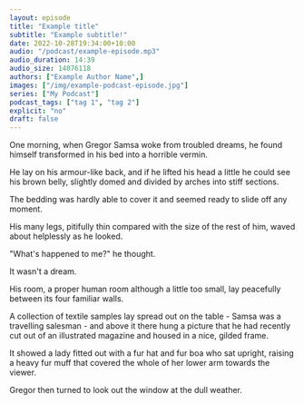 ```yaml
---
layout: episode
title: "Example title"
subtitle: "Example subtitle!"
date: 2022-10-28T19:34:00+10:00
audio: "/podcast/example-episode.mp3"
audio_duration: 14:39
audio_size: 14076118
authors: ["Example Author Name",]
images: ["/img/example-podcast-episode.jpg"]
series: ["My Podcast"]
podcast_tags: ["tag 1", "tag 2"]
explicit: "no"
draft: false
---
```


One morning, when Gregor Samsa woke from troubled dreams, he found himself transformed in his bed into a horrible vermin.

He lay on his armour-like back, and if he lifted his head a little he could see his brown belly, slightly domed and divided by arches into stiff sections.

The bedding was hardly able to cover it and seemed ready to slide off any moment.

His many legs, pitifully thin compared with the size of the rest of him, waved about helplessly as he looked. 

"What's happened to me?" he thought. 

It wasn't a dream. 

His room, a proper human room although a little too small, lay peacefully between its four familiar walls. 

A collection of textile samples lay spread out on the table - Samsa was a travelling salesman - and above it there hung a picture that he had recently cut out of an illustrated magazine and housed in a nice, gilded frame. 

It showed a lady fitted out with a fur hat and fur boa who sat upright, raising a heavy fur muff that covered the whole of her lower arm towards the viewer. 

Gregor then turned to look out the window at the dull weather.